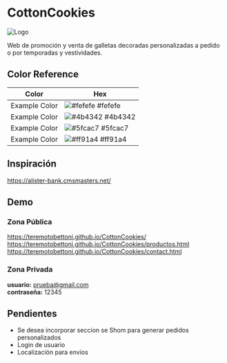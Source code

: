 # CottonCookies
![Logo](https://i.postimg.cc/KzZM0JDY/Logo-Cooton-Cookies.png)

Web de promoción y venta de galletas decoradas personalizadas a pedido o por temporadas y vestividades.

## Color Reference

| Color             | Hex                                                                |
| ----------------- | ------------------------------------------------------------------ |
| Example Color | ![#fefefe](https://via.placeholder.com/10/fefefe?text=+) #fefefe |
| Example Color | ![#4b4342](https://via.placeholder.com/10/4b4342?text=+) #4b4342 |
| Example Color | ![#5fcac7](https://via.placeholder.com/10/5fcac7?text=+) #5fcac7 |
| Example Color | ![#ff91a4](https://via.placeholder.com/10/ff91a4?text=+) #ff91a4 |

## Inspiración 

https://alister-bank.cmsmasters.net/ 


## Demo

### Zona Pública
https://teremotobettoni.github.io/CottonCookies/
https://teremotobettoni.github.io/CottonCookies/productos.html
https://teremotobettoni.github.io/CottonCookies/contact.html


### Zona Privada


**usuario:** prueba@gmail.com  
**contraseña:** 12345 

## Pendientes 
- Se desea incorporar seccion se Shom para generar pedidos personalizados
- Login de usuario
- Localización para envios
